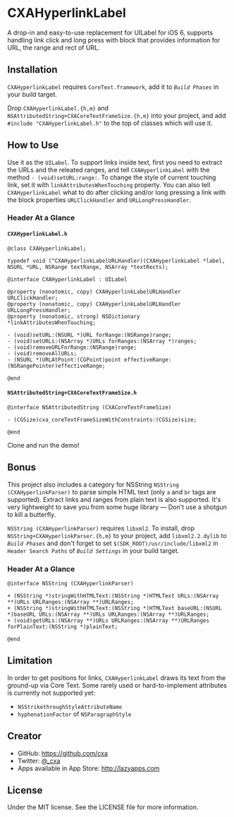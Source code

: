 # CXAHyperlinkLabel

A drop-in and easy-to-use replacement for UILabel for iOS 6, supports handling link click and long press with block that provides information for URL, the range and rect of URL.

## Installation

`CXAHyperlinkLabel` requires `CoreText.framework`, add it to *`Build Phases`* in your build target.

Drop `CXAHyperlinkLabel.{h,m}` and `NSAttributedString+CXACoreTextFrameSize.{h,m}` into your project, and add `#include "CXAHyperlinkLabel.h"` to the top of classes which will use it.

## How to Use
Use it as the `UILabel`. To support links inside text, first you need to extract the URLs and the releated ranges, and tell `CXAHyperlinkLabel` with the method `- (void)setURL:range:`. To change the style of current touching link, set it with `linkAttributesWhenTouching` property. You can also tell `CXAHyperlinkLabel` what to do after clicking and/or long pressing a link with the block properties `URLClickHandler` and `URLLongPressHandler`.

### Header At a Glance 

#### `CXAHyperlinkLabel.h`
    @class CXAHyperlinkLabel;
    
    typedef void (^CXAHyperlinkLabelURLHandler)(CXAHyperlinkLabel *label, NSURL *URL, NSRange textRange, NSArray *textRects);
    
    @interface CXAHyperlinkLabel : UILabel
    
    @property (nonatomic, copy) CXAHyperlinkLabelURLHandler URLClickHandler;
    @property (nonatomic, copy) CXAHyperlinkLabelURLHandler URLLongPressHandler;
    @property (nonatomic, strong) NSDictionary *linkAttributesWhenTouching;
    
    - (void)setURL:(NSURL *)URL forRange:(NSRange)range;
    - (void)setURLs:(NSArray *)URLs forRanges:(NSArray *)ranges;
    - (void)removeURLForRange:(NSRange)range;
    - (void)removeAllURLs;
    - (NSURL *)URLAtPoint:(CGPoint)point effectiveRange:(NSRangePointer)effectiveRange;
    
    @end

#### `NSAttributedString+CXACoreTextFrameSize.h`

    @interface NSAttributedString (CXACoreTextFrameSize)
    
    - (CGSize)cxa_coreTextFrameSizeWithConstraints:(CGSize)size;
    
    @end

Clone and run the demo!

## Bonus

This project also includes a category for NSString `NSString (CXAHyperlinkParser)` to parse simple HTML text (only `a` and `br` tags are supported). Extract links and ranges from plain text is also supported. It's very lightweight to save you from some huge library — Don't use a shotgun to kill a butterfly. 

`NSString (CXAHyperlinkParser)` requires `libxml2`. To install, drop `NSString+CXAHyperlinkParser.{h,m}` to your project, add `libxml2.2.dylib` to *`Build Phases`* and don't forget to set `$(SDK_ROOT)/usr/include/libxml2` in `Header Search Paths` of *`Build Settings`* in your build target.

### Header At a Glance 
    
    @interface NSString (CXAHyperlinkParser)
    
    + (NSString *)stringWithHTMLText:(NSString *)HTMLText URLs:(NSArray **)URLs URLRanges:(NSArray **)URLRanges;
    + (NSString *)stringWithHTMLText:(NSString *)HTMLText baseURL:(NSURL *)baseURL URLs:(NSArray **)URLs URLRanges:(NSArray **)URLRanges;
    + (void)getURLs:(NSArray **)URLs URLRanges:(NSArray **)URLRanges forPlainText:(NSString *)plainText;
    
    @end

## Limitation

In order to get positions for links, `CXAHyperlinkLabel` draws its text from the ground-up via Core Text. Some rarely used or hard-to-implement attributes is currently not supported yet:

* `NSStrikethroughStyleAttributeName`
* `hyphenationFactor` of `NSParagraphStyle`

## Creator

* GitHub: <https://github.com/cxa>
* Twitter: [@_cxa](https://twitter.com/_cxa)
* Apps available in App Store: <http://lazyapps.com>

## License

Under the MIT license. See the LICENSE file for more information.
